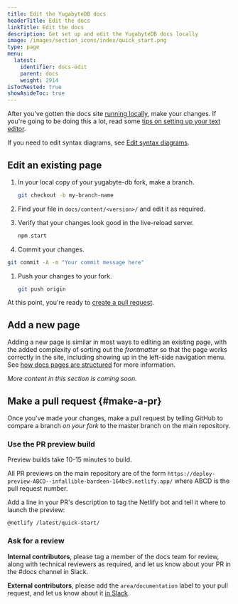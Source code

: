 ```yaml
---
title: Edit the YugabyteDB docs
headerTitle: Edit the docs
linkTitle: Edit the docs
description: Get set up and edit the YugabyteDB docs locally
image: /images/section_icons/index/quick_start.png
type: page
menu:
  latest:
    identifier: docs-edit
    parent: docs
    weight: 2914
isTocNested: true
showAsideToc: true
---
```


After you've gotten the docs site [running locally](../docs-build/), make your changes. If you're going to be doing this a lot, read some [tips on setting up your text editor](../docs-editor-setup/).

If you need to edit syntax diagrams, see [Edit syntax diagrams](../syntax-diagrams/).

## Edit an existing page

1. In your local copy of your yugabyte-db fork, make a branch.

    ```sh
    git checkout -b my-branch-name
    ```

1. Find your file in `docs/content/<version>/` and edit it as required.

1. Verify that your changes look good in the live-reload server.

    ```sh
    npm start
    ```

1. Commit your changes.

  ```sh
  git commit -A -m "Your commit message here"
  ```

1. Push your changes to your fork.

    ```sh
    git push origin
    ```

At this point, you're ready to [create a pull request](#make-a-pr).

## Add a new page

Adding a new page is similar in most ways to editing an existing page, with the added complexity of sorting out the _frontmatter_ so that the page works correctly in the site, including showing up in the left-side navigation menu. See [how docs pages are structured](../docs-page-structure/) for more information.

_More content in this section is coming soon._

## Make a pull request {#make-a-pr}

Once you've made your changes, make a pull request by telling GitHub to compare a branch _on your fork_ to the master branch on the main repository.

### Use the PR preview build

Preview builds take 10-15 minutes to build.

All PR previews on the main repository are of the form `https://deploy-preview-ABCD--infallible-bardeen-164bc9.netlify.app/` where ABCD is the pull request number.

Add a line in your PR's description to tag the Netlify bot and tell it where to launch the preview:

`@netlify /latest/quick-start/`

### Ask for a review

**Internal contributors**, please tag a member of the docs team for review, along with technical reviewers as required, and let us know about your PR in the #docs channel in Slack.

**External contributors**, please add the `area/documentation` label to your pull request, and let us know about it [in Slack](https://www.yugabyte.com/slack/).
